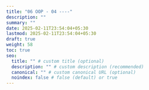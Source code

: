```yaml
---
title: "06 OOP - 04 ----"
description: ""
summary: ""
date: 2025-02-11T23:54:04+05:30
lastmod: 2025-02-11T23:54:04+05:30
draft: true
weight: 58
toc: true
seo:
  title: "" # custom title (optional)
  description: "" # custom description (recommended)
  canonical: "" # custom canonical URL (optional)
  noindex: false # false (default) or true
---
```


